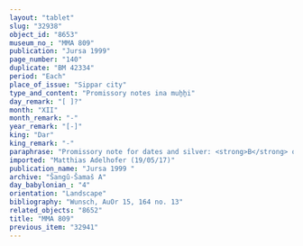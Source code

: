 ```yaml
---
layout: "tablet"
slug: "32938"
object_id: "8653"
museum_no_: "MMA 809"
publication: "Jursa 1999"
page_number: "140"
duplicate: "BM 42334"
period: "Each"
place_of_issue: "Sippar city"
type_and_content: "Promissory notes ina muẖẖi"
day_remark: "[ ]?"
month: "XII"
month_remark: "-"
year_remark: "[-]"
king: "Dar"
king_remark: "-"
paraphrase: "Promissory note for dates and silver: <strong>B</strong> owes <strong>A</strong> 60 kor (10800 l) of dates and 55 shekels of unstamped silver. He is to pay in yearly instalments of 20 kor (3600 l) of dates; thus paying it off within 3 years. He is to pay it in Sippar. The silver is to be paid in Ayyār (II). 2 witnesses and the scribe (= <strong>B</strong>).<br /> &nbsp;<br /> <strong>A</strong> = Rēmūtu/&Scaron;ama&scaron;-zē<em>ru-ibni</em>; <strong>B</strong>&nbsp;= Bēl-rēmanni/Mu&scaron;eb&scaron;i-Marduk//<em>&Scaron;ang&ucirc;-&Scaron;ama&scaron;</em><br /> &nbsp;"
imported: "Matthias Adelhofer (19/05/17)"
publication_name: "Jursa 1999 "
archive: "Šangû-Šamaš A"
day_babylonian_: "4"
orientation: "Landscape"
bibliography: "Wunsch, AuOr 15, 164 no. 13"
related_objects: "8652"
title: "MMA 809"
previous_item: "32941"
---
```

